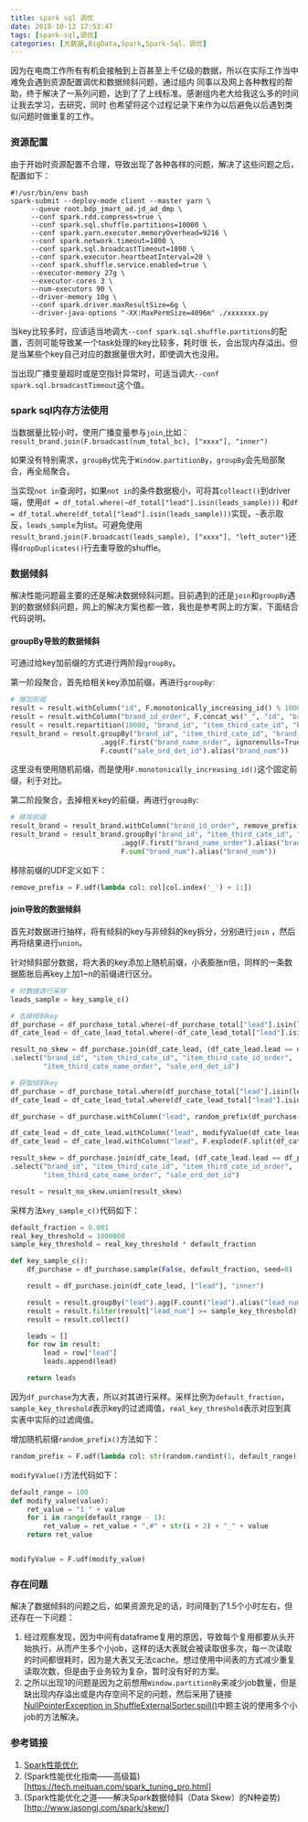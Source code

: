```yaml
---
title: spark sql 调优
date: 2018-10-12 17:53:47
tags: [spark-sql,调优]
categories: [大数据,BigData,Spark,Spark-Sql，调优]
---
```


因为在电商工作所有有机会接触到上百甚至上千亿级的数据，所以在实际工作当中难免会遇到资源配置调优和数据倾斜问题，通过组内
同事以及网上各种教程的帮助，终于解决了一系列问题，达到了了上线标准。感谢组内老大给我这么多的时间让我去学习，去研究，同时
也希望将这个过程记录下来作为以后避免以后遇到类似问题时做重复的工作。

<!--more-->

### 资源配置

由于开始时资源配置不合理，导致出现了各种各样的问题，解决了这些问题之后，配置如下：

```
#!/usr/bin/env bash
spark-submit --deploy-mode client --master yarn \
     --queue root.bdp_jmart_ad.jd_ad_dmp \
     --conf spark.rdd.compress=true \
     --conf spark.sql.shuffle.partitions=10000 \
     --conf spark.yarn.executor.memoryOverhead=9216 \
     --conf spark.network.timeout=1800 \
     --conf spark.sql.broadcastTimeout=1800 \
     --conf spark.executor.heartbeatInterval=20 \
     --conf spark.shuffle.service.enabled=true \
     --executor-memory 27g \
     --executor-cores 3 \
     --num-executors 90 \
     --driver-memory 10g \
     --conf spark.driver.maxResultSize=6g \
     --driver-java-options "-XX:MaxPermSize=4096m" ./xxxxxxx.py
```

当key比较多时，应该适当地调大`--conf spark.sql.shuffle.partitions`的配置，否则可能导致某一个task处理的key比较多，耗时很
长，会出现内存溢出。但是当某些个key自己对应的数据量很大时，即使调大也没用。

当出现广播变量超时或是空指针异常时，可适当调大`--conf spark.sql.broadcastTimeout`这个值。

### spark sql内存方法使用

当数据量比较小时，使用广播变量参与`join`,比如：`result_brand.join(F.broadcast(num_total_bc), ["xxxx"], "inner")`

如果没有特别需求，`groupBy`优先于`Window.partitionBy`，`groupBy`会先局部聚合，再全局聚合。

当实现`not in`查询时，如果`not in`的条件数据极小，可将其`colleact()`到driver端，使用`df = df_total.where(~df_total["lead"].isin(leads_sample)))`
和`df = df_total.where(df_total["lead"].isin(leads_sample)))`实现，`~`表示取反，`leads_sample`为list。可避免使用
`result_brand.join(F.broadcast(leads_sample), ["xxxx"], "left_outer")`还得`dropDuplicates()`行去重导致的shuffle。

### 数据倾斜

解决性能问题最主要的还是解决数据倾斜问题。目前遇到的还是`join`和`groupBy`遇到的数据倾斜问题，网上的解决方案也都一致，我也是参考网上的方案，下面结合代码说明。

#### groupBy导致的数据倾斜

可通过给key加前缀的方式进行两阶段`groupBy`。

第一阶段聚合，首先给相关key添加前缀，再进行`groupBy`:

```python
# 增加前缀
result = result.withColumn("id", F.monotonically_increasing_id() % 1000)
result = result.withColumn("brand_id_order", F.concat_ws("_", "id", "brand_id_order"))
result = result.repartition(10000, "brand_id", "item_third_cate_id", "brand_id_order")
result_brand = result.groupBy("brand_id", "item_third_cate_id", "brand_id_order") \
                      .agg(F.first("brand_name_order", ignorenulls=True).alias("brand_name_order"),
                      F.count("sale_ord_det_id").alias("brand_num")) 
```

这里没有使用随机前缀，而是使用`F.monotonically_increasing_id()`这个固定前缀，利于对比。

第二阶段聚合，去掉相关key的前缀，再进行`groupBy`:

```python
# 移除前缀
result_brand = result_brand.withColumn("brand_id_order", remove_prefix("brand_id_order"))
result_brand = result_brand.groupBy("brand_id", "item_third_cate_id", "brand_id_order") \
                           .agg(F.first("brand_name_order").alias("brand_name_order"),
                           F.sum("brand_num").alias("brand_num"))
```

移除前缀的UDF定义如下：

```python
remove_prefix = F.udf(lambda col: col[col.index('_') + 1:])
```

#### join导致的数据倾斜

首先对数据进行抽样，将有倾斜的key与非倾斜的key拆分，分别进行`join` ，然后再将结果进行`union`。

针对倾斜部分数据，将大表的key添加上随机前缀，小表膨胀n倍，同样的一条数据膨胀后再key上加1~n的前缀进行区分。

```python
# 对数据进行采样
leads_sample = key_sample_c()

# 去掉倾斜key
df_purchase = df_purchase_total.where(~df_purchase_total["lead"].isin(leads_sample))
df_cate_lead = df_cate_lead_total.where(~df_cate_lead_total["lead"].isin(leads_sample))

result_no_skew = df_purchase.join(df_cate_lead, (df_cate_lead.lead == df_purchase.lead), "inner") \
.select("brand_id", "item_third_cate_id", "item_third_cate_id_order",
        "item_third_cate_name_order", "sale_ord_det_id")

# 获取倾斜key
df_purchase = df_purchase_total.where(df_purchase_total["lead"].isin(leads_sample))
df_cate_lead = df_cate_lead_total.where(df_cate_lead_total["lead"].isin(leads_sample))

df_purchase = df_purchase.withColumn("lead", random_prefix(df_purchase["lead"]))

df_cate_lead = df_cate_lead.withColumn("lead", modifyValue(df_cate_lead["lead"]))
df_cate_lead = df_cate_lead.withColumn("lead", F.explode(F.split(df_cate_lead["lead"], ",#")))

result_skew = df_purchase.join(df_cate_lead, (df_cate_lead.lead == df_purchase.lead), "inner") \
.select("brand_id", "item_third_cate_id", "item_third_cate_id_order",
        "item_third_cate_name_order", "sale_ord_det_id")

result = result_no_skew.union(result_skew)
```

采样方法`key_sample_c()`代码如下：

```python
default_fraction = 0.001
real_key_threshold = 1000000
sample_key_threshold = real_key_threshold * default_fraction

def key_sample_c():
    df_purchase = df_purchase.sample(False, default_fraction, seed=0)

    result = df_purchase.join(df_cate_lead, ["lead"], "inner")

    result = result.groupBy("lead").agg(F.count("lead").alias("lead_num"))
    result = result.filter(result["lead_num"] >= sample_key_threshold).select("lead")
    result = result.collect()

    leads = []
    for row in result:
        lead = row["lead"]
        leads.append(lead)

    return leads
```

因为`df_purchase`为大表，所以对其进行采样。采样比例为`default_fraction`，`sample_key_threshold`表示key的过滤阈值，`real_key_threshold`表示对应到真实表中实际的过滤阈值。

增加随机前缀`random_prefix()`方法如下：

```python
random_prefix = F.udf(lambda col: str(random.randint(1, default_range)) + "_" + col)
```

`modifyValue()`方法代码如下：

```python
default_range = 100
def modify_value(value):
    ret_value = "1_" + value
    for i in range(default_range - 1):
        ret_value = ret_value + ",#" + str(i + 2) + "_" + value
    return ret_value


modifyValue = F.udf(modify_value)
```



### 存在问题

解决了数据倾斜的问题之后，如果资源充足的话，时间降到了1.5个小时左右，但还存在一下问题：

1. 经过观察发现，因为中间有dataframe复用的原因，导致每个复用都要从头开始执行，从而产生多个小job，这样的话大表就会被读取很多次，每一次读取的时间都很耗时，因为是大表又无法cache。想过使用中间表的方式减少重复读取次数，但是由于业务较为复杂，暂时没有好的方案。
2. 之所以出现1的问题是因为之前想用`Window.partitionBy`来减少job数量，但是缺出现内存溢出或是内存空间不足的问题，然后采用了链接[NullPointerException in ShuffleExternalSorter.spill()](https://issues.apache.org/jira/browse/SPARK-22517)中题主说的使用多个小job的方法解决。

### 参考链接

1. [Spark性能优化](https://www.iteblog.com/archives/1659.html)
2. (Spark性能优化指南——高级篇)[https://tech.meituan.com/spark_tuning_pro.html]
3. (Spark性能优化之道——解决Spark数据倾斜（Data Skew）的N种姿势)[http://www.jasongj.com/spark/skew/]

